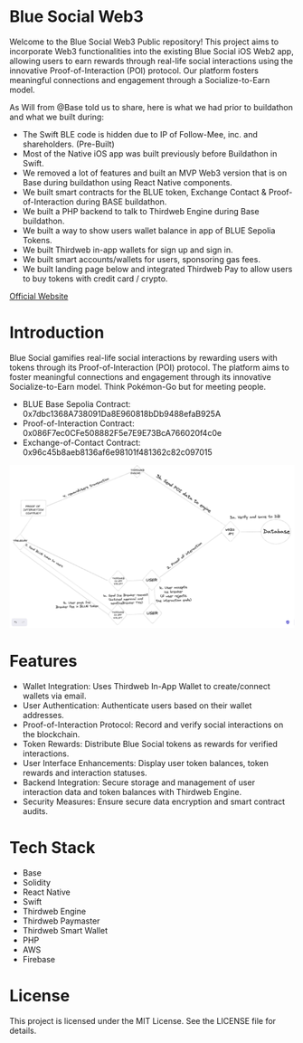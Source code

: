 # Blue Social Web3

Welcome to the Blue Social Web3 Public repository! This project aims to incorporate Web3 functionalities into the existing Blue Social iOS Web2 app, allowing users to earn rewards through real-life social interactions using the innovative Proof-of-Interaction (POI) protocol. Our platform fosters meaningful connections and engagement through a Socialize-to-Earn model.

As Will from @Base told us to share, here is what we had prior to buildathon and what we built during:
- The Swift BLE code is hidden due to IP of Follow-Mee, inc. and shareholders. (Pre-Built)
- Most of the Native iOS app was built previously before Buildathon in Swift.
- We removed a lot of features and built an MVP Web3 version that is on Base during buildathon using React Native components.
- We built smart contracts for the BLUE token, Exchange Contact & Proof-of-Interaction during BASE buildathon.
- We built a PHP backend to talk to Thirdweb Engine during Base buildathon.
- We built a way to show users wallet balance in app of BLUE Sepolia Tokens.
- We built Thirdweb in-app wallets for sign up and sign in.
- We built smart accounts/wallets for users, sponsoring gas fees.
- We built landing page below and integrated Thirdweb Pay to allow users to buy tokens with credit card / crypto.

[Official Website](https://web3.blue.social/)

# Introduction

Blue Social gamifies real-life social interactions by rewarding users with tokens through its Proof-of-Interaction (POI) protocol. The platform aims to foster meaningful connections and engagement through its innovative Socialize-to-Earn model. Think Pokémon-Go but for meeting people.

- BLUE Base Sepolia Contract: 0x7dbc1368A738091Da8E960818bDb9488efaB925A
- Proof-of-Interaction Contract: 0x086F7ec0CFe508882F5e7E9E73BcA766020f4c0e
- Exchange-of-Contact Contract: 0x96c45b8aeb8136af6e98101f481362c82c097015

![Proof Of Interaction flow](/POI.png)

# Features

- Wallet Integration: Uses Thirdweb In-App Wallet to create/connect wallets via email.
- User Authentication: Authenticate users based on their wallet addresses.
- Proof-of-Interaction Protocol: Record and verify social interactions on the blockchain.
- Token Rewards: Distribute Blue Social tokens as rewards for verified interactions.
- User Interface Enhancements: Display user token balances, token rewards and interaction statuses.
- Backend Integration: Secure storage and management of user interaction data and token balances with Thirdweb Engine.
- Security Measures: Ensure secure data encryption and smart contract audits.

# Tech Stack

- Base
- Solidity
- React Native
- Swift
- Thirdweb Engine
- Thirdweb Paymaster
- Thirdweb Smart Wallet
- PHP
- AWS
- Firebase

# License

This project is licensed under the MIT License. See the LICENSE file for details.
